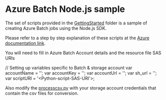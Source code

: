 # Azure Batch Node.js sample
The set of scripts provided in the [GettingStarted](https://github.com/Azure/azure-batch-samples/tree/master/Node.js/GettingStarted) folder is a sample of creating Azure Batch jobs using the Node.js SDK.

Please refer to a step by step explanation of these scripts at the [Azure documentation link](https://docs.microsoft.com/en-us/azure/batch/batch-nodejs-get-started).

You will need to fill in Azure Batch Account details and the resource file SAS URIs

// Setting up variables specific to Batch & storage account
var accountName = '<azure-batch-account-name>';
var accountKey = '<account-key-downloaded>';
var accountUrl = '<account-url>';
var sh_url = '<Shell-script-SAS-URI>';
var scriptURI = '<Python-script-SAS-URI'>;

Also modify the [processcsv.py](https://github.com/Azure/azure-batch-samples/blob/master/Node.js/GettingStarted/processcsv.py) with your storage account credentials that contain the csv files for conversion.